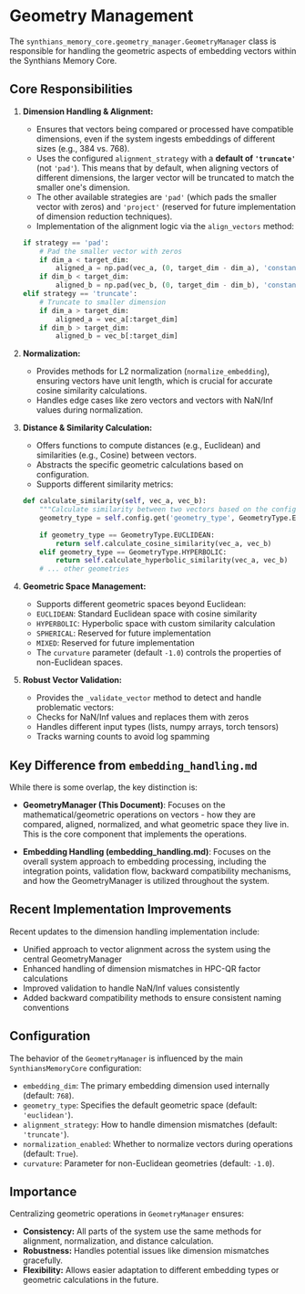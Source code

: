 # Geometry Management

The `synthians_memory_core.geometry_manager.GeometryManager` class is responsible for handling the geometric aspects of embedding vectors within the Synthians Memory Core.

## Core Responsibilities

1.  **Dimension Handling & Alignment:**
    *   Ensures that vectors being compared or processed have compatible dimensions, even if the system ingests embeddings of different sizes (e.g., 384 vs. 768).
    *   Uses the configured `alignment_strategy` with a **default of `'truncate'`** (not `'pad'`). This means that by default, when aligning vectors of different dimensions, the larger vector will be truncated to match the smaller one's dimension.
    *   The other available strategies are `'pad'` (which pads the smaller vector with zeros) and `'project'` (reserved for future implementation of dimension reduction techniques).
    *   Implementation of the alignment logic via the `align_vectors` method:
      ```python
      if strategy == 'pad':
          # Pad the smaller vector with zeros
          if dim_a < target_dim:
              aligned_a = np.pad(vec_a, (0, target_dim - dim_a), 'constant')
          if dim_b < target_dim:
              aligned_b = np.pad(vec_b, (0, target_dim - dim_b), 'constant')
      elif strategy == 'truncate':
          # Truncate to smaller dimension
          if dim_a > target_dim:
              aligned_a = vec_a[:target_dim]
          if dim_b > target_dim:
              aligned_b = vec_b[:target_dim]
      ```

2.  **Normalization:**
    *   Provides methods for L2 normalization (`normalize_embedding`), ensuring vectors have unit length, which is crucial for accurate cosine similarity calculations.
    *   Handles edge cases like zero vectors and vectors with NaN/Inf values during normalization.

3.  **Distance & Similarity Calculation:**
    *   Offers functions to compute distances (e.g., Euclidean) and similarities (e.g., Cosine) between vectors.
    *   Abstracts the specific geometric calculations based on configuration.
    *   Supports different similarity metrics:
      ```python
      def calculate_similarity(self, vec_a, vec_b):
          """Calculate similarity between two vectors based on the configured geometry."""
          geometry_type = self.config.get('geometry_type', GeometryType.EUCLIDEAN)
          
          if geometry_type == GeometryType.EUCLIDEAN:
              return self.calculate_cosine_similarity(vec_a, vec_b)
          elif geometry_type == GeometryType.HYPERBOLIC:
              return self.calculate_hyperbolic_similarity(vec_a, vec_b)
          # ... other geometries
      ```

4.  **Geometric Space Management:**
    *   Supports different geometric spaces beyond Euclidean:
      * `EUCLIDEAN`: Standard Euclidean space with cosine similarity
      * `HYPERBOLIC`: Hyperbolic space with custom similarity calculation
      * `SPHERICAL`: Reserved for future implementation
      * `MIXED`: Reserved for future implementation
    *   The `curvature` parameter (default `-1.0`) controls the properties of non-Euclidean spaces.

5.  **Robust Vector Validation:**
    *   Provides the `_validate_vector` method to detect and handle problematic vectors:
      * Checks for NaN/Inf values and replaces them with zeros
      * Handles different input types (lists, numpy arrays, torch tensors)
      * Tracks warning counts to avoid log spamming

## Key Difference from `embedding_handling.md`

While there is some overlap, the key distinction is:

* **GeometryManager (This Document)**: Focuses on the mathematical/geometric operations on vectors - how they are compared, aligned, normalized, and what geometric space they live in. This is the core component that implements the operations.

* **Embedding Handling (embedding_handling.md)**: Focuses on the overall system approach to embedding processing, including the integration points, validation flow, backward compatibility mechanisms, and how the GeometryManager is utilized throughout the system.

## Recent Implementation Improvements

Recent updates to the dimension handling implementation include:

* Unified approach to vector alignment across the system using the central GeometryManager
* Enhanced handling of dimension mismatches in HPC-QR factor calculations
* Improved validation to handle NaN/Inf values consistently
* Added backward compatibility methods to ensure consistent naming conventions

## Configuration

The behavior of the `GeometryManager` is influenced by the main `SynthiansMemoryCore` configuration:

*   `embedding_dim`: The primary embedding dimension used internally (default: `768`).
*   `geometry_type`: Specifies the default geometric space (default: `'euclidean'`).
*   `alignment_strategy`: How to handle dimension mismatches (default: `'truncate'`).
*   `normalization_enabled`: Whether to normalize vectors during operations (default: `True`).
*   `curvature`: Parameter for non-Euclidean geometries (default: `-1.0`).

## Importance

Centralizing geometric operations in `GeometryManager` ensures:

*   **Consistency:** All parts of the system use the same methods for alignment, normalization, and distance calculation.
*   **Robustness:** Handles potential issues like dimension mismatches gracefully.
*   **Flexibility:** Allows easier adaptation to different embedding types or geometric calculations in the future.
